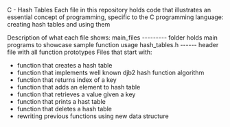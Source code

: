 C - Hash Tables
Each file in this repository holds code that illustrates an essential concept of programming, specific to the C programming language: creating hash tables and using them

Description of what each file shows:
main_files --------- folder holds main programs to showcase sample function usage
hash_tables.h ------ header file with all function prototypes
Files that start with:
- function that creates a hash table
- function that implements well known djb2 hash function algorithm
- function that returns index of a key
- function that adds an element to hash table
- function that retrieves a value given a key
- function that prints a hast table
- function that deletes a hash table
- rewriting previous functions using new data structure
